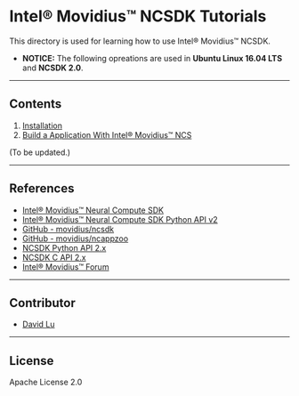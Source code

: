 # Intel® Movidius™ NCSDK Tutorials

This directory is used for learning how to use Intel® Movidius™ NCSDK.

* **NOTICE:** The following opreations are used in **Ubuntu Linux 16.04 LTS** and **NCSDK 2.0**.

---
## Contents

1. [Installation](1_install/)
2. [Build a Application With Intel® Movidius™ NCS](2_apps/)

(To be updated.)

---
## References

* [Intel® Movidius™ Neural Compute SDK](https://movidius.github.io/ncsdk/index.html)
* [Intel® Movidius™ Neural Compute SDK Python API v2](https://movidius.github.io/ncsdk/ncapi/ncapi2/py_api/readme.html)
* [GitHub - movidius/ncsdk](https://github.com/movidius/ncsdk)
* [GitHub - movidius/ncappzoo](https://github.com/movidius/ncappzoo)
* [NCSDK Python API 2.x](https://movidius.github.io/ncsdk/ncapi/ncapi2/py_api/readme.html)
* [NCSDK C API 2.x](https://movidius.github.io/ncsdk/ncapi/ncapi2/c_api/readme.html)
* [Intel® Movidius™ Forum](https://ncsforum.movidius.com/)

---
## Contributor

* [David Lu](https://github.com/yungshenglu)

---
## License

Apache License 2.0